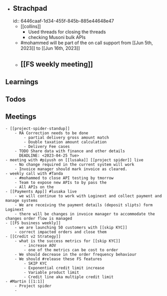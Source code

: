 - ## Strachpad
  id:: 6446caaf-1d34-455f-845b-885e44648e47
	- [[collins]]
		- Used threads for closing the threads
		- checking Musoni bulk APIs
	- #mohammed will be part of the on call support from [[Jun 5th, 2023]] to [[Jun 16th, 2023]]
	- [[FS weekly meeting]]
		-
## Learnings
## Todos
## Meetings
	- [[project-spider-standup]]
		- RA Correction needs to be done
			- partial delivery gross amount match
			- Double taxation amount calculation
			- Delivery Fee cases
		- TODO Share data with finance and other details
		  DEADLINE: <2023-04-25 Tue>
	- meeting with #piyush on [[lusaka]] [[project spider]] live
		- No change required in the current system will work
		- Invoice manager should mark invoice as cleared.
	- weekly call with #Tanda
		- #mohammed to close API testing by tmorrow
		- Team to expose new APIs to by pass the
		- All APIs on the
	- [[Payments App]] #lusaka live
		- we will continue to work with Loginext and collect payment and manage systems
		- We are receiving the payment details (deposit slipts) form Loginext
		- there will be changes in invoice manager to accommodate the changes order flow is managed
	- [[FS business weekly]]
		- we are launching 50 customers with [[skip KYC]]
		- correct impacted orders and close them
	- [[Credit v2 Strategy]]
		- what is the success metrics for [[skip KYC]]
			- increase AOV
			- one of the metrics can be cost to order
		- We should decrease in the order frequency behaviour
		- We should #release these FS features
			- SKIP KYC
			- Exponential credit limit increase
			- Variable product limit
			- Credit line aka multiple credit limit
	- #Martin [[1:1]]
		- Project spider
		-